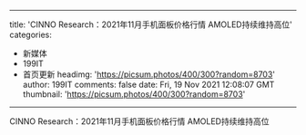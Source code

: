 
---
title: 'CINNO Research：2021年11月手机面板价格行情 AMOLED持续维持高位'
categories: 
 - 新媒体
 - 199IT
 - 首页更新
headimg: 'https://picsum.photos/400/300?random=8703'
author: 199IT
comments: false
date: Fri, 19 Nov 2021 12:08:07 GMT
thumbnail: 'https://picsum.photos/400/300?random=8703'
---

<div>   
CINNO Research：2021年11月手机面板价格行情 AMOLED持续维持高位  
</div>
            